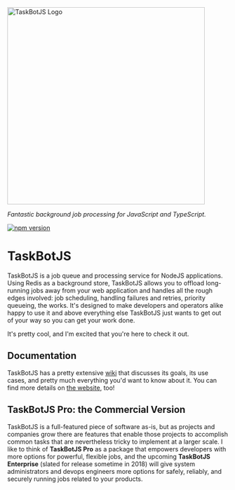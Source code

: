 <img width="450" src="https://raw.githubusercontent.com/eropple/taskbotjs/master/taskbotjs.png" alt="TaskBotJS Logo" title="Ain't he cute?" />

<em>Fantastic background job processing for JavaScript and TypeScript.</em>

[![npm version](https://badge.fury.io/js/%40taskbotjs%2Fservice.svg)](https://badge.fury.io/js/%40taskbotjs%2Fservice)

# TaskBotJS #
TaskBotJS is a job queue and processing service for NodeJS applications. Using
Redis as a background store, TaskBotJS allows you to offload long-running jobs away
from your web application and handles all the rough edges involved: job
scheduling, handling failures and retries, priority queueing, the works. It's
designed to make developers and operators alike happy to use it and above
everything else TaskBotJS just wants to get out of your way so you can get your
work done.

It's pretty cool, and I'm excited that you're here to check it out.

## Documentation ##
TaskBotJS has a pretty extensive [wiki] that discusses its goals, its use cases,
and pretty much everything you'd want to know about it. You can find more details
on [the website], too!

## TaskBotJS Pro: the Commercial Version ##
TaskBotJS is a full-featured piece of software as-is, but as projects and companies
grow there are features that enable those projects to accomplish common tasks
that are nevertheless tricky to implement at a larger scale. I like to think of
**TaskBotJS Pro** as a package that empowers developers with more options for
powerful, flexible jobs, and the upcoming **TaskBotJS Enterprise** (slated for
release sometime in 2018) will give system administrators and devops engineers
more options for safely, reliably, and securely running jobs related to your
products.

[wiki]: https://github.com/eropple/taskbotjs/wiki

[the website]: https://edboxes.com/taskbotjs.html
